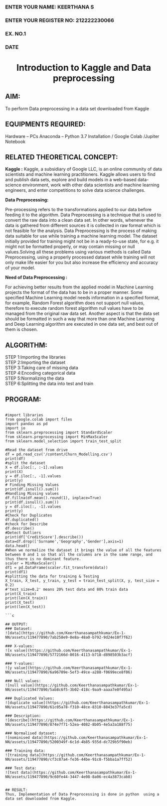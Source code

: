 <H3>ENTER YOUR NAME: KEERTHANA S</H3>
<H3>ENTER YOUR REGISTER NO: 212222230066</H3>
<H3>EX. NO.1</H3>
<H3>DATE</H3>
<H1 ALIGN =CENTER> Introduction to Kaggle and Data preprocessing</H1>

## AIM:

To perform Data preprocessing in a data set downloaded from Kaggle

## EQUIPMENTS REQUIRED:
Hardware – PCs
Anaconda – Python 3.7 Installation / Google Colab /Jupiter Notebook

## RELATED THEORETICAL CONCEPT:

**Kaggle :**
Kaggle, a subsidiary of Google LLC, is an online community of data scientists and machine learning practitioners. Kaggle allows users to find and publish data sets, explore and build models in a web-based data-science environment, work with other data scientists and machine learning engineers, and enter competitions to solve data science challenges.

**Data Preprocessing:**

Pre-processing refers to the transformations applied to our data before feeding it to the algorithm. Data Preprocessing is a technique that is used to convert the raw data into a clean data set. In other words, whenever the data is gathered from different sources it is collected in raw format which is not feasible for the analysis.
Data Preprocessing is the process of making data suitable for use while training a machine learning model. The dataset initially provided for training might not be in a ready-to-use state, for e.g. it might not be formatted properly, or may contain missing or null values.Solving all these problems using various methods is called Data Preprocessing, using a properly processed dataset while training will not only make life easier for you but also increase the efficiency and accuracy of your model.

**Need of Data Preprocessing :**

For achieving better results from the applied model in Machine Learning projects the format of the data has to be in a proper manner. Some specified Machine Learning model needs information in a specified format, for example, Random Forest algorithm does not support null values, therefore to execute random forest algorithm null values have to be managed from the original raw data set.
Another aspect is that the data set should be formatted in such a way that more than one Machine Learning and Deep Learning algorithm are executed in one data set, and best out of them is chosen.


## ALGORITHM:
STEP 1:Importing the libraries<BR>
STEP 2:Importing the dataset<BR>
STEP 3:Taking care of missing data<BR>
STEP 4:Encoding categorical data<BR>
STEP 5:Normalizing the data<BR>
STEP 6:Splitting the data into test and train<BR>

##  PROGRAM:
```

#import libraries
from google.colab import files
import pandas as pd
import io
from sklearn.preprocessing import StandardScaler
from sklearn.preprocessing import MinMaxScaler
from sklearn.model_selection import train_test_split

#Read the dataset from drive
df = pd.read_csv('/content/Churn_Modelling.csv')
print(df)
#split the dataset
X = df.iloc[:, :-1].values
print(X)
y = df.iloc[:, -1].values
print(y)
# Finding Missing Values
print(df.isnull().sum())
#Handling Missing values
df.fillna(df.mean().round(1), inplace=True)
print(df.isnull().sum())
y = df.iloc[:, -1].values
print(y)
#Check for Duplicates
df.duplicated()
#check for Describe
df.describe()
#Detect Outliers
print(df['CreditScore'].describe())
data=df.drop(['Surname','Geography','Gender'],axis=1)
data.head()
#When we normalize the dataset it brings the value of all the features between 0 and 1 so that all the columns are in the same range, and thus there is no dominant feature.
scaler = MinMaxScaler()
df1 = pd.DataFrame(scaler.fit_transform(data))
print(df1)
#splitting the data for training & Testing
X_train, X_test, y_train, y_test = train_test_split(X, y, test_size = 0.2)
#'test_size=0.2' means 20% test data and 80% train data
print(X_train)
print(len(X_train))
print(X_test)
print(len(X_test))

```c

## OUTPUT:
### Dataset:
![data](https://github.com/Keerthanasampathkumar/Ex-1-NN/assets/119477890/7ab258e9-0e8a-48a0-b792-9d24e10f7f62)

### X-values:
![x value](https://github.com/Keerthanasampathkumar/Ex-1-NN/assets/119477890/5772166d-0016-4113-b718-d898503b3acf)

### Y-values:
![y value](https://github.com/Keerthanasampathkumar/Ex-1-NN/assets/119477890/6a96709e-5ef3-49ce-a288-f0699ece8f06)

### Null values:
![null value](https://github.com/Keerthanasampathkumar/Ex-1-NN/assets/119477890/5ab8c6f5-3b02-418c-9aa9-aaaa7e0f495a)

### Duplicated Values:
![duplicate value](https://github.com/Keerthanasampathkumar/Ex-1-NN/assets/119477890/61c05a78-f310-48ce-8310-8843e37fa5cd)

### Description:
![describe](https://github.com/Keerthanasampathkumar/Ex-1-NN/assets/119477890/874e7f71-52ea-4082-8b05-4e5a3a188f75)

### Normalised dataset:
![nominised data](https://github.com/Keerthanasampathkumar/Ex-1-NN/assets/119477890/5200349f-6c1d-4b85-935d-dc729b5f90eb)

### Training data:
![training data](https://github.com/Keerthanasampathkumar/Ex-1-NN/assets/119477890/cf3c87a4-fe36-44be-91c8-f5bba1a7ff52)

### Test data:
![test data](https://github.com/Keerthanasampathkumar/Ex-1-NN/assets/119477890/9c60fe44-3447-4e08-8a06-ec4a3873cab8)


## RESULT:
Thus, Implementation of Data Preprocessing is done in python  using a data set downloaded from Kaggle.


